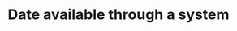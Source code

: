 ---
title: 'Date available through a system'
field: 'dc.date.available'
slug: 'global-date-available-through-a-system'
description: 'Date or date range item became available to the public.'
comment: 'Date in YYYY-MM-DD format. At the very least you must enter the year, but month and day is better if possible.'
required: False
module: 'Status'
cluster: 'Global'
policy: 'Date. Single value only.'
layout: 'home'
---